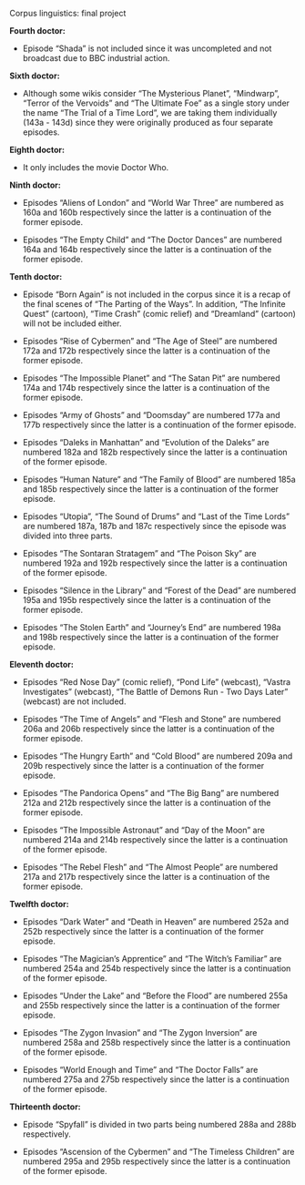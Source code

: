 Corpus linguistics: final project


<b>Fourth doctor:</b>

- Episode “Shada” is not included since it was uncompleted and not broadcast due to BBC industrial action.


<b>Sixth doctor:</b>

- Although some wikis consider “The Mysterious Planet”, “Mindwarp”, “Terror of the Vervoids” and “The Ultimate Foe” as a single story under the name “The Trial of a Time Lord”, we are taking them individually (143a - 143d) since they were originally produced as four separate episodes.


<b>Eighth doctor:</b>
- It only includes the movie Doctor Who.


<b>Ninth doctor:</b>
- Episodes “Aliens of London” and “World War Three” are numbered as 160a and 160b respectively since the latter is a continuation of the former episode.

- Episodes “The Empty Child” and “The Doctor Dances” are numbered 164a and 164b respectively since the latter is a continuation of the former episode.


<b>Tenth doctor:</b>
- Episode “Born Again” is not included in the corpus since it is a recap of the final scenes of “The Parting of the Ways”. In addition, “The Infinite Quest” (cartoon), “Time Crash” (comic relief) and “Dreamland” (cartoon) will not be included either.

- Episodes “Rise of Cybermen” and “The Age of Steel” are numbered 172a and 172b respectively since the latter is a continuation of the former episode.

- Episodes “The Impossible Planet” and “The Satan Pit” are numbered 174a and 174b respectively since the latter is a continuation of the former episode.

- Episodes “Army of Ghosts” and “Doomsday” are numbered 177a and 177b respectively since the latter is a continuation of the former episode.

- Episodes “Daleks in Manhattan” and “Evolution of the Daleks” are numbered 182a and 182b respectively since the latter is a continuation of the former episode.

- Episodes “Human Nature” and “The Family of Blood” are numbered 185a and 185b respectively since the latter is a continuation of the former episode.

- Episodes “Utopia”, “The Sound of Drums” and “Last of the Time Lords” are numbered 187a, 187b and 187c respectively since the episode was divided into three parts.

- Episodes “The Sontaran Stratagem” and “The Poison Sky” are numbered 192a and 192b respectively since the latter is a continuation of the former episode.

- Episodes “Silence in the Library” and “Forest of the Dead” are numbered 195a and 195b respectively since the latter is a continuation of the former episode.

- Episodes “The Stolen Earth” and “Journey’s End” are numbered 198a and 198b respectively since the latter is a continuation of the former episode.


<b>Eleventh doctor:</b>
- Episodes “Red Nose Day” (comic relief), “Pond Life” (webcast), “Vastra Investigates” (webcast), “The Battle of Demons Run - Two Days Later” (webcast) are not included.

- Episodes “The Time of Angels” and “Flesh and Stone” are numbered 206a and 206b respectively since the latter is a continuation of the former episode.

- Episodes “The Hungry Earth” and “Cold Blood” are numbered 209a and 209b respectively since the latter is a continuation of the former episode.

- Episodes “The Pandorica Opens” and “The Big Bang” are numbered 212a and 212b respectively since the latter is a continuation of the former episode.

- Episodes “The Impossible Astronaut” and “Day of the Moon” are numbered 214a and 214b respectively since the latter is a continuation of the former episode.

- Episodes “The Rebel Flesh” and “The Almost People” are numbered 217a and 217b respectively since the latter is a continuation of the former episode.


<b>Twelfth doctor:</b>
- Episodes “Dark Water” and “Death in Heaven” are numbered 252a and 252b respectively since the latter is a continuation of the former episode.

- Episodes “The Magician’s Apprentice” and “The Witch’s Familiar” are numbered 254a and 254b respectively since the latter is a continuation of the former episode.

- Episodes “Under the Lake” and “Before the Flood” are numbered 255a and 255b respectively since the latter is a continuation of the former episode.

- Episodes “The Zygon Invasion” and “The Zygon Inversion” are numbered 258a and 258b respectively since the latter is a continuation of the former episode.

- Episodes “World Enough and Time” and “The Doctor Falls” are numbered 275a and 275b respectively since the latter is a continuation of the former episode.


<b>Thirteenth doctor:</b>
- Episode “Spyfall” is divided in two parts being numbered 288a and 288b respectively.

- Episodes “Ascension of the Cybermen” and “The Timeless Children” are numbered 295a and 295b respectively since the latter is a continuation of the former episode.



